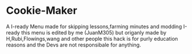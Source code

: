 # Cookie-Maker
A I-ready Menu made for skipping lessons,farming minutes and modding I-ready this menu is edited by me (JuanM305) but origanly made by H,Rubi,Flowings,wang and other people 
this hack is for purly education reasons and the Devs are not responsibale for anything.

